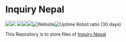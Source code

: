# Inquiry Nepal
<img src="https://img.shields.io/badge/total%20listings-53659-informational"><img src="https://img.shields.io/badge/vulnerabilities-0-brightgreen"> <img src="https://img.shields.io/badge/w3c-validated-brightgreen"><img src="https://img.shields.io/badge/website%20version%20latest-4.6%20BETA-important"><img src="https://img.shields.io/badge/website%20version%20stable-4.5-important"><img alt="Website" src="https://img.shields.io/website?down_color=red&down_message=Offline&style=plastic&up_color=green&up_message=Online&url=https%3A%2F%2Fwww.inquirynepal.com"><img alt="Uptime Robot ratio (30 days)" src="https://img.shields.io/uptimerobot/ratio/m789112037-07ea4561ff57165f64cc050b">

This Repository is to store files of <a href="https://inquirynepal.com">Inquiry Nepal</a>
